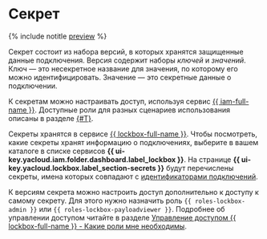 # Секрет

{% include notitle [preview](../../_includes/note-preview.md) %}

Секрет состоит из набора версий, в которых хранятся защищенные данные подключения. Версия содержит наборы _ключей_ и _значений_. Ключ — это несекретное название для значения, по которому его можно идентифицировать. Значение — это секретные данные о подключении.

К секретам можно настраивать доступ, используя сервис [{{ iam-full-name }}](../../iam/index.yaml). Доступные роли для разных сценариев использования описаны в разделе [{#T}](../security/index.md).

Секреты хранятся в сервисе [{{ lockbox-full-name }}](../../lockbox/index.yaml). Чтобы посмотреть, какие секреты хранят информацию о подключениях, выберите в вашем каталоге в списке сервисов **{{ ui-key.yacloud.iam.folder.dashboard.label_lockbox }}**. На странице **{{ ui-key.yacloud.lockbox.label_section-secrets }}** будут перечислены секреты, имена которых совпадают с [идентификаторами подключений](../operations/update-connection.md#list-connections).  

К версиям секрета можно настроить доступ дополнительно к доступу к самому секрету. Для этого нужно назначить роль `{{ roles-lockbox-admin }}` или `{{ roles-lockbox-payloadviewer }}`. Подробнее об управлении доступом читайте в разделе [Управление доступом {{ lockbox-full-name }} - Какие роли мне необходимы](../security/connection-manager-roles.md#choosing-roles).